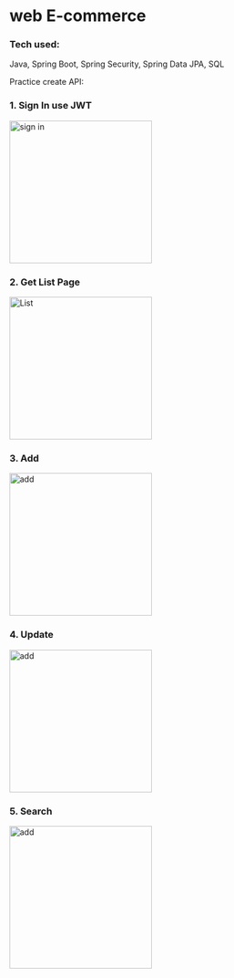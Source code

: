 # web E-commerce

### Tech used: 
Java, Spring Boot, Spring Security, Spring Data JPA, SQL

Practice create API:

### 1. Sign In use JWT
<img src="https://user-images.githubusercontent.com/71586417/178394101-1d5b0862-75ed-4da0-a5a6-39064c22dad9.PNG" alt="sign in" width="250" />

### 2. Get List Page
<img src="https://user-images.githubusercontent.com/71586417/178393976-964abf7e-8089-4b7c-b83d-59e9cf56776b.PNG" alt="List" width="250" />

### 3. Add 
<img src="https://user-images.githubusercontent.com/71586417/178394176-554fb2ac-3deb-478a-8b6b-7a8d5cc087b1.PNG" alt="add" width="250" />

### 4. Update 
<img src="https://user-images.githubusercontent.com/71586417/178394257-28fd55ec-61fd-4a39-8ed2-20d7fa7e97ce.PNG" alt="add" width="250" />

### 5. Search
<img src="https://user-images.githubusercontent.com/71586417/178394336-5819e557-04b1-4d51-b080-e7f1334dae0a.PNG" alt="add" width="250" />

